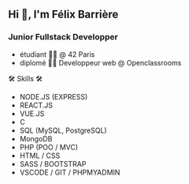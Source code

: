 ## Hi 👋, I'm Félix Barrière

### Junior Fullstack Developper


*	étudiant 🧑‍🎓 @ 42 Paris
*	diplomé 👨‍🎓 Developpeur web @ Openclassrooms


🛠 Skills 🛠
*	NODE.JS (EXPRESS)
*	REACT.JS
*	VUE.JS
*	C
*	SQL (MySQL, PostgreSQL)
*	MongoDB
*	PHP (POO / MVC)
*	HTML / CSS
*	SASS / BOOTSTRAP
*	VSCODE / GIT / PHPMYADMIN


